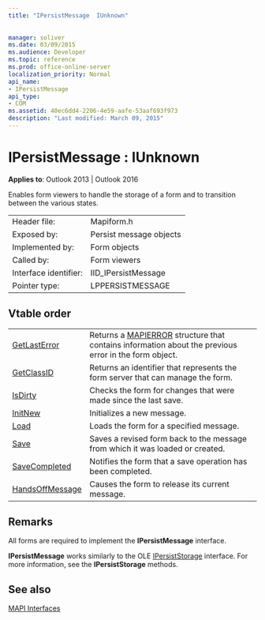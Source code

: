 ```yaml
---
title: "IPersistMessage  IUnknown"
 
 
manager: soliver
ms.date: 03/09/2015
ms.audience: Developer
ms.topic: reference
ms.prod: office-online-server
localization_priority: Normal
api_name:
- IPersistMessage
api_type:
- COM
ms.assetid: 40ec6dd4-2206-4e59-aafe-53aaf693f973
description: "Last modified: March 09, 2015"
---
```


# IPersistMessage : IUnknown

  
  
**Applies to**: Outlook 2013 | Outlook 2016 
  
Enables form viewers to handle the storage of a form and to transition between the various states.
  
|||
|:-----|:-----|
|Header file:  <br/> |Mapiform.h  <br/> |
|Exposed by:  <br/> |Persist message objects  <br/> |
|Implemented by:  <br/> |Form objects  <br/> |
|Called by:  <br/> |Form viewers  <br/> |
|Interface identifier:  <br/> |IID_IPersistMessage  <br/> |
|Pointer type:  <br/> |LPPERSISTMESSAGE  <br/> |
   
## Vtable order

|||
|:-----|:-----|
|[GetLastError](ipersistmessage-getlasterror.md) <br/> |Returns a [MAPIERROR](mapierror.md) structure that contains information about the previous error in the form object.  <br/> |
|[GetClassID](ipersistmessage-getclassid.md) <br/> |Returns an identifier that represents the form server that can manage the form.  <br/> |
|[IsDirty](ipersistmessage-isdirty.md) <br/> |Checks the form for changes that were made since the last save.  <br/> |
|[InitNew](ipersistmessage-initnew.md) <br/> |Initializes a new message.  <br/> |
|[Load](ipersistmessage-load.md) <br/> |Loads the form for a specified message.  <br/> |
|[Save](ipersistmessage-save.md) <br/> |Saves a revised form back to the message from which it was loaded or created.  <br/> |
|[SaveCompleted](ipersistmessage-savecompleted.md) <br/> |Notifies the form that a save operation has been completed.  <br/> |
|[HandsOffMessage](ipersistmessage-handsoffmessage.md) <br/> |Causes the form to release its current message.  <br/> |
   
## Remarks

All forms are required to implement the **IPersistMessage** interface. 
  
 **IPersistMessage** works similarly to the OLE [IPersistStorage](https://msdn.microsoft.com/library/1c1a20fc-c101-4cbc-a7a6-30613aa387d7%28Office.15%29.aspx) interface. For more information, see the **IPersistStorage** methods. 
  
## See also



[MAPI Interfaces](mapi-interfaces.md)

